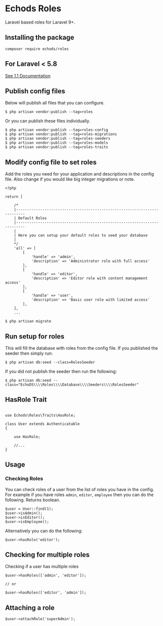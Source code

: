 # Echods Roles

Laravel based roles for Laravel 9+.

## Installing the package

```
composer require echods/roles
```

## For Laravel < 5.8

[See 1.1 Documentation](https://github.com/echods/Roles/blob/1.1.4/README.md)

## Publish config files

Below will publish all files that you can configure.

```
$ php artisan vendor:publish --tag=roles
```

Or you can publish these files individually.

```
$ php artisan vendor:publish --tag=roles-config
$ php artisan vendor:publish --tag=roles-migrations
$ php artisan vendor:publish --tag=roles-seeders
$ php artisan vendor:publish --tag=roles-models
$ php artisan vendor:publish --tag=roles-traits
```

## Modify config file to set roles

Add the roles you need for your application and descriptions in the config file. Also change if you would like big integer migrations or note.

```
<?php

return [

    /*
    |--------------------------------------------------------------------------
    | Default Roles
    |--------------------------------------------------------------------------
    |
    | Here you can setup your default roles to seed your database
    |
    */
    'all' => [
        [
            'handle' => 'admin',
            'description' => 'Administrator role with full access'
        ],
        [
            'handle' => 'editor',
            'description' => 'Editor role with content management access'
        ],
        [
            'handle' => 'user',
            'description' => 'Basic user role with limited access'
        ],
    ],
    ...
```


```
$ php artisan migrate
```

## Run setup for roles

This will fill the database with roles from the config file. If you published the seeder then simply run:

```
$ php artisan db:seed --class=RolesSeeder
```

If you did not publish the seeder then run the following:

```
$ php artisan db:seed --class="EchoDS\\\\Roles\\\\Database\\\\Seeders\\\\RolesSeeder"
```

## HasRole Trait

```

use Echods\Roles\Traits\HasRole;

class User extends Authenticatable
{

    use HasRole;

    //...
}

```

## Usage

### Checking Roles

You can check roles of a user from the list of roles you have in the config. For example if you have roles `admin`, `editor`, `employee` then you can do the following. Returns boolean.

```
$user = User::find(1);
$user->isAdmin();
$user->isEditor();
$user->isEmployee();
```

Alternatively you can do the following:

```
$user->hasRole('editor');
```

## Checking for multiple roles

Checking if a user has multiple roles

```
$user->hasRoles(['admin', 'editor']);

// or

$user->hasRoles(['editor', 'admin']);
```

## Attaching a role

```
$user->attachRole('superAdmin');
```
